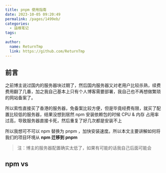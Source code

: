 ```yaml
---
title: pnpm 使用指南
date: 2023-10-05 09:20:49
permalink: /pages/1499eb/
categories:
  - 运维笔记
tags:
  - 
author: 
  name: ReturnTmp
  link: https://github.com/ReturnTmp
---
```




## 前言

之前博主说过国内的服务器块过期了，然后国内服务器又对老用户比较杀熟，续费费用翻了几番，加之我自己基本上只有个人博客需要部署，我自己也不再想做繁琐的网站备案了。

所以索性直接买了香港的服务器，免备案比较方便，但是毕竟经费有限，就买了配置比较低的服务器，结果没想到居然 npm 安装依赖包的时候 CPU & 内存 占用率过高，导致服务器直接卡死，然后重复了好几次都是安装不上

所以我想可不可以 npm 替换为 pnpm ，加快安装速度。所以本文主要讲解如何将我们的项目环境从 **npm 迁移到 pnpm**



> 注：博主的服务器配置确实太低了，如果有可能的话我自己后面可能会

## npm vs 